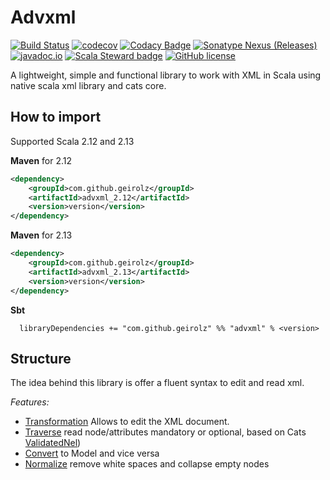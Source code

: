 # Advxml

[![Build Status](https://img.shields.io/travis/com/geirolz/advxml/master)](https://travis-ci.org/geirolz/advxml)
[![codecov](https://img.shields.io/codecov/c/github/geirolz/advxml)](https://codecov.io/gh/geirolz/advxml)
[![Codacy Badge](https://api.codacy.com/project/badge/Grade/db3274b55e0c4031803afb45f58d4413)](https://www.codacy.com/manual/david.geirola/advxml?utm_source=github.com&amp;utm_medium=referral&amp;utm_content=geirolz/advxml&amp;utm_campaign=Badge_Grade)
[![Sonatype Nexus (Releases)](https://img.shields.io/nexus/r/com.github.geirolz/advxml_2.13?server=https%3A%2F%2Foss.sonatype.org)](https://mvnrepository.com/artifact/com.github.geirolz/advxml)
[![javadoc.io](https://javadoc.io/badge2/com.github.geirolz/advxml_2.13/javadoc.io.svg)](https://javadoc.io/doc/com.github.geirolz/advxml_2.13)
[![Scala Steward badge](https://img.shields.io/badge/Scala_Steward-helping-blue.svg?style=flat&logo=data:image/png;base64,iVBORw0KGgoAAAANSUhEUgAAAA4AAAAQCAMAAAARSr4IAAAAVFBMVEUAAACHjojlOy5NWlrKzcYRKjGFjIbp293YycuLa3pYY2LSqql4f3pCUFTgSjNodYRmcXUsPD/NTTbjRS+2jomhgnzNc223cGvZS0HaSD0XLjbaSjElhIr+AAAAAXRSTlMAQObYZgAAAHlJREFUCNdNyosOwyAIhWHAQS1Vt7a77/3fcxxdmv0xwmckutAR1nkm4ggbyEcg/wWmlGLDAA3oL50xi6fk5ffZ3E2E3QfZDCcCN2YtbEWZt+Drc6u6rlqv7Uk0LdKqqr5rk2UCRXOk0vmQKGfc94nOJyQjouF9H/wCc9gECEYfONoAAAAASUVORK5CYII=)](https://scala-steward.org)
[![GitHub license](https://img.shields.io/github/license/geirolz/advxml)](https://github.com/geirolz/advxml/blob/master/LICENSE)

A lightweight, simple and functional library to work with XML in Scala using native scala xml library and cats core.
 
## How to import

Supported Scala 2.12 and 2.13

**Maven** for 2.12
```xml
<dependency>
    <groupId>com.github.geirolz</groupId>
    <artifactId>advxml_2.12</artifactId>
    <version>version</version>
</dependency>
```

**Maven** for 2.13
```xml
<dependency>
    <groupId>com.github.geirolz</groupId>
    <artifactId>advxml_2.13</artifactId>
    <version>version</version>
</dependency>
```

**Sbt**
```
  libraryDependencies += "com.github.geirolz" %% "advxml" % <version>
```

## Structure
The idea behind this library is offer a fluent syntax to edit and read xml.

*Features:*
- [Transformation](docs/Transform.md) Allows to edit the XML document.
- [Traverse](docs/Traverse.md) read node/attributes mandatory or optional, based on Cats [ValidatedNel](https://typelevel.org/cats/datatypes/validated.html))
- [Convert](docs/Convert.md) to Model and vice versa
- [Normalize](docs/Normalize.md) remove white spaces and collapse empty nodes

 
